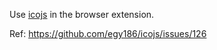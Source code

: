 Use [icojs](https://github.com/egy186/icojs) in the browser extension.

Ref: https://github.com/egy186/icojs/issues/126
